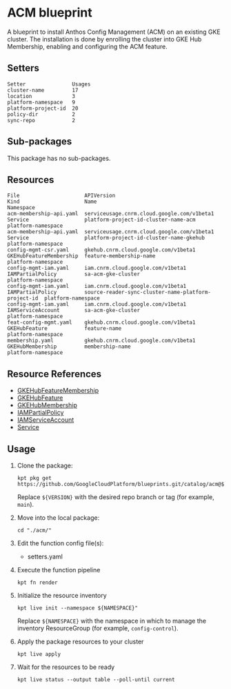 # ACM blueprint

A blueprint to install Anthos Config Management (ACM) on an existing GKE cluster. The installation is done by enrolling the cluster into GKE Hub Membership, enabling and configuring the ACM feature.

## Setters

```
Setter               Usages
cluster-name         17
location             3
platform-namespace   9
platform-project-id  20
policy-dir           2
sync-repo            2
```

## Sub-packages

This package has no sub-packages.

## Resources

```
File                     APIVersion                                  Kind                     Name                                                 Namespace
acm-membership-api.yaml  serviceusage.cnrm.cloud.google.com/v1beta1  Service                  platform-project-id-cluster-name-acm                 platform-namespace
acm-membership-api.yaml  serviceusage.cnrm.cloud.google.com/v1beta1  Service                  platform-project-id-cluster-name-gkehub              platform-namespace
config-mgmt-csr.yaml     gkehub.cnrm.cloud.google.com/v1beta1        GKEHubFeatureMembership  feature-membership-name                              platform-namespace
config-mgmt-iam.yaml     iam.cnrm.cloud.google.com/v1beta1           IAMPartialPolicy         sa-acm-gke-cluster                                   platform-namespace
config-mgmt-iam.yaml     iam.cnrm.cloud.google.com/v1beta1           IAMPartialPolicy         source-reader-sync-cluster-name-platform-project-id  platform-namespace
config-mgmt-iam.yaml     iam.cnrm.cloud.google.com/v1beta1           IAMServiceAccount        sa-acm-gke-cluster                                   platform-namespace
feat-config-mgmt.yaml    gkehub.cnrm.cloud.google.com/v1beta1        GKEHubFeature            feature-name                                         platform-namespace
membership.yaml          gkehub.cnrm.cloud.google.com/v1beta1        GKEHubMembership         membership-name                                      platform-namespace
```

## Resource References

- [GKEHubFeatureMembership](https://cloud.google.com/config-connector/docs/reference/resource-docs/gkehub/gkehubfeaturemembership)
- [GKEHubFeature](https://cloud.google.com/config-connector/docs/reference/resource-docs/gkehub/gkehubfeature)
- [GKEHubMembership](https://cloud.google.com/config-connector/docs/reference/resource-docs/gkehub/gkehubmembership)
- [IAMPartialPolicy](https://cloud.google.com/config-connector/docs/reference/resource-docs/iam/iampartialpolicy)
- [IAMServiceAccount](https://cloud.google.com/config-connector/docs/reference/resource-docs/iam/iamserviceaccount)
- [Service](https://cloud.google.com/config-connector/docs/reference/resource-docs/serviceusage/service)

## Usage

1.  Clone the package:
    ```
    kpt pkg get https://github.com/GoogleCloudPlatform/blueprints.git/catalog/acm@${VERSION}
    ```
    Replace `${VERSION}` with the desired repo branch or tag
    (for example, `main`).

1.  Move into the local package:
    ```
    cd "./acm/"
    ```

1.  Edit the function config file(s):
    - setters.yaml

1.  Execute the function pipeline
    ```
    kpt fn render
    ```

1.  Initialize the resource inventory
    ```
    kpt live init --namespace ${NAMESPACE}"
    ```
    Replace `${NAMESPACE}` with the namespace in which to manage
    the inventory ResourceGroup (for example, `config-control`).

1.  Apply the package resources to your cluster
    ```
    kpt live apply
    ```

1.  Wait for the resources to be ready
    ```
    kpt live status --output table --poll-until current
    ```

